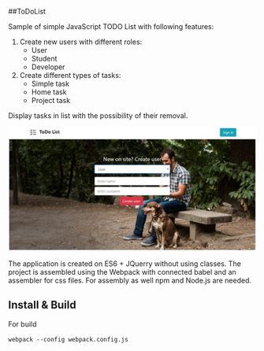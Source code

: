 ##ToDoList 

Sample of simple JavaScript TODO List with following features:
1. Create new users with different roles:
	- User
	- Student
	- Developer
2. Create different types of tasks:
	- Simple task
	- Home task
	- Project task

Display tasks in list with the possibility of their removal.

![Screenshot](/assets/screenshot.jpg)

The application is created on ES6 + JQuerry without using classes.
The project is assembled using the Webpack with
connected babel and an assembler for css files. For assembly as well
npm and Node.js are needed.

## Install & Build

For build
```
webpack --config webpack.config.js
```    
